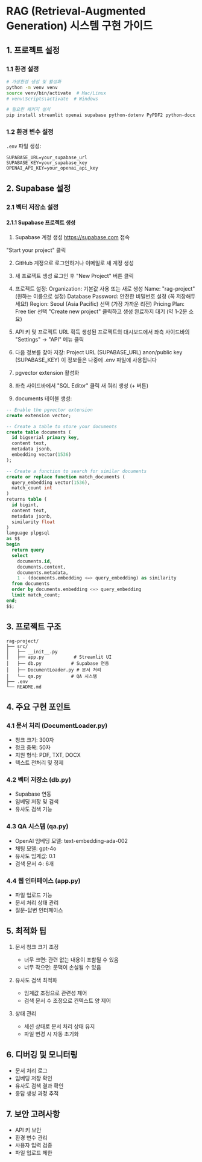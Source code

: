 # RAG (Retrieval-Augmented Generation) 시스템 구현 가이드

## 1. 프로젝트 설정

### 1.1 환경 설정
```bash
# 가상환경 생성 및 활성화
python -m venv venv
source venv/bin/activate  # Mac/Linux
# venv\Scripts\activate  # Windows

# 필요한 패키지 설치
pip install streamlit openai supabase python-dotenv PyPDF2 python-docx
```

### 1.2 환경 변수 설정
`.env` 파일 생성:
```env
SUPABASE_URL=your_supabase_url
SUPABASE_KEY=your_supabase_key
OPENAI_API_KEY=your_openai_api_key
```

## 2. Supabase 설정

### 2.1 벡터 저장소 설정
#### 2.1.1 Supabase 프로젝트 생성
1. Supabase 계정 생성
https://supabase.com 접속

"Start your project" 클릭

2. GitHub 계정으로 로그인하거나 이메일로 새 계정 생성

3. 새 프로젝트 생성
로그인 후 "New Project" 버튼 클릭

4. 프로젝트 설정:
Organization: 기본값 사용 또는 새로 생성
Name: "rag-project" (원하는 이름으로 설정)
Database Password: 안전한 비밀번호 설정 (꼭 저장해두세요!)
Region: Seoul (Asia Pacific) 선택 (가장 가까운 리전)
Pricing Plan: Free tier 선택
"Create new project" 클릭하고 생성 완료까지 대기 (약 1-2분 소요)

5. API 키 및 프로젝트 URL 획득
생성된 프로젝트의 대시보드에서 좌측 사이드바의 "Settings" → "API" 메뉴 클릭

6. 다음 정보를 찾아 저장:
Project URL (SUPABASE_URL)
anon/public key (SUPABASE_KEY)
이 정보들은 나중에 .env 파일에 사용됩니다

7. pgvector extension 활성화

8. 좌측 사이드바에서 "SQL Editor" 클릭
새 쿼리 생성 (+ 버튼)

8. documents 테이블 생성:
```sql
-- Enable the pgvector extension
create extension vector;

-- Create a table to store your documents
create table documents (
  id bigserial primary key,
  content text,
  metadata jsonb,
  embedding vector(1536)
);

-- Create a function to search for similar documents
create or replace function match_documents (
  query_embedding vector(1536),
  match_count int
)
returns table (
  id bigint,
  content text,
  metadata jsonb,
  similarity float
)
language plpgsql
as $$
begin
  return query
  select
    documents.id,
    documents.content,
    documents.metadata,
    1 - (documents.embedding <=> query_embedding) as similarity
  from documents
  order by documents.embedding <=> query_embedding
  limit match_count;
end;
$$;
```


## 3. 프로젝트 구조
```
rag-project/
├── src/
│   ├── __init__.py
│   ├── app.py           # Streamlit UI
│   ├── db.py           # Supabase 연동
│   ├── DocumentLoader.py # 문서 처리
│   └── qa.py           # QA 시스템
├── .env
└── README.md
```

## 4. 주요 구현 포인트

### 4.1 문서 처리 (DocumentLoader.py)
- 청크 크기: 300자
- 청크 중복: 50자
- 지원 형식: PDF, TXT, DOCX
- 텍스트 전처리 및 정제

### 4.2 벡터 저장소 (db.py)
- Supabase 연동
- 임베딩 저장 및 검색
- 유사도 검색 기능

### 4.3 QA 시스템 (qa.py)
- OpenAI 임베딩 모델: text-embedding-ada-002
- 채팅 모델: gpt-4o
- 유사도 임계값: 0.1
- 검색 문서 수: 6개

### 4.4 웹 인터페이스 (app.py)
- 파일 업로드 기능
- 문서 처리 상태 관리
- 질문-답변 인터페이스

## 5. 최적화 팁
1. 문서 청크 크기 조정
   - 너무 크면: 관련 없는 내용이 포함될 수 있음
   - 너무 작으면: 문맥이 손실될 수 있음

2. 유사도 검색 최적화
   - 임계값 조정으로 관련성 제어
   - 검색 문서 수 조정으로 컨텍스트 양 제어

3. 상태 관리
   - 세션 상태로 문서 처리 상태 유지
   - 파일 변경 시 자동 초기화

## 6. 디버깅 및 모니터링
- 문서 처리 로그
- 임베딩 저장 확인
- 유사도 검색 결과 확인
- 응답 생성 과정 추적

## 7. 보안 고려사항
- API 키 보안
- 환경 변수 관리
- 사용자 입력 검증
- 파일 업로드 제한

